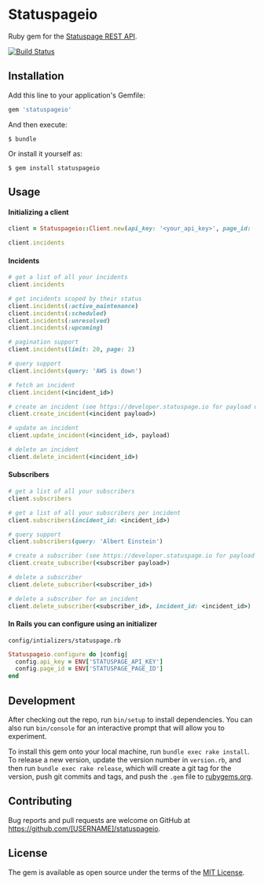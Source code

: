 # Statuspageio

Ruby gem for the [Statuspage REST API](https://developer.statuspage.io).

[![Build Status](https://travis-ci.com/dasnixon/statuspageio.svg?branch=master)](https://travis-ci.com/dasnixon/statuspageio)

## Installation

Add this line to your application's Gemfile:

```ruby
gem 'statuspageio'
```

And then execute:

    $ bundle

Or install it yourself as:

    $ gem install statuspageio

## Usage

#### Initializing a client

```ruby
client = Statuspageio::Client.new(api_key: '<your_api_key>', page_id: '<your_page_id>')

client.incidents
```

#### Incidents

```ruby
# get a list of all your incidents
client.incidents

# get incidents scoped by their status
client.incidents(:active_maintenance)
client.incidents(:scheduled)
client.incidents(:unresolved)
client.incidents(:upcoming)

# pagination support
client.incidents(limit: 20, page: 2)

# query support
client.incidents(query: 'AWS is down')

# fetch an incident
client.incident(<incident_id>)

# create an incident (see https://developer.statuspage.io for payload options)
client.create_incident(<incident payload>)

# update an incident
client.update_incident(<incident_id>, payload)

# delete an incident
client.delete_incident(<incident_id>)

```

#### Subscribers

```ruby
# get a list of all your subscribers
client.subscribers

# get a list of all your subscribers per incident
client.subscribers(incident_id: <incident_id>)

# query support
client.subscribers(query: 'Albert Einstein')

# create a subscriber (see https://developer.statuspage.io for payload options)
client.create_subscriber(<subscriber payload>)

# delete a subscriber
client.delete_subscriber(<subscriber_id>)

# delete a subscriber for an incident
client.delete_subscriber(<subscriber_id>, incident_id: <incident_id>)

```

#### In Rails you can configure using an initializer

`config/intializers/statuspage.rb`

```ruby
Statuspageio.configure do |config|
  config.api_key = ENV['STATUSPAGE_API_KEY']
  config.page_id = ENV['STATUSPAGE_PAGE_ID']
end
```

## Development

After checking out the repo, run `bin/setup` to install dependencies. You can also run `bin/console` for an interactive prompt that will allow you to experiment.

To install this gem onto your local machine, run `bundle exec rake install`. To release a new version, update the version number in `version.rb`, and then run `bundle exec rake release`, which will create a git tag for the version, push git commits and tags, and push the `.gem` file to [rubygems.org](https://rubygems.org).

## Contributing

Bug reports and pull requests are welcome on GitHub at https://github.com/[USERNAME]/statuspageio.

## License

The gem is available as open source under the terms of the [MIT License](https://opensource.org/licenses/MIT).
